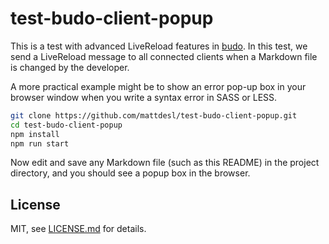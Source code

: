 # test-budo-client-popup

This is a test with advanced LiveReload features in [budo](https://github.com/mattdesl/budo). In this test, we send a LiveReload message to all connected clients when a Markdown file is changed by the developer.

A more practical example might be to show an error pop-up box in your browser window when you write a syntax error in SASS or LESS.

```sh
git clone https://github.com/mattdesl/test-budo-client-popup.git
cd test-budo-client-popup
npm install
npm run start
```

Now edit and save any Markdown file (such as this README) in the project directory, and you should see a popup box in the browser.

## License

MIT, see [LICENSE.md](http://github.com/mattdesl/test-budo-client-popup/blob/master/LICENSE.md) for details.
